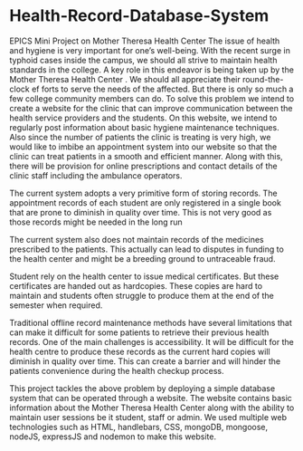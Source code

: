 # Health-Record-Database-System
EPICS Mini Project on Mother Theresa Health Center
The issue of health and hygiene is very important for one’s well-being. With the recent
surge in typhoid cases inside the campus, we should all strive to maintain health
standards in the college. A key role in this endeavor is being taken up by the Mother
Theresa Health Center . We should all appreciate their round-the-clock ef forts to serve
the needs of the affected. But there is only so much a few college community members
can do. To solve this problem we intend to create a website for the clinic that can
improve communication between the health service providers and the students. On this
website, we intend to regularly post information about basic hygiene maintenance
techniques. Also since the number of patients the clinic is treating is very high, we would like
to imbibe an appointment system into our website so that the clinic can treat patients in
a smooth and efficient manner. Along with this, there will be provision for online
prescriptions and contact details of the clinic staff including the ambulance operators.


The current system adopts a very primitive form of storing records. The appointment records of each student are only registered in a single book that are prone to diminish in quality over time. This is not very good as those records might be needed in the long run

The current system also does not maintain records of the medicines prescribed to the patients. This actually can lead to disputes in funding to the health center and might be a breeding ground to untraceable fraud.

Student rely on the health center to issue medical certificates. But these certificates are handed out as hardcopies. These copies are hard to maintain and students often struggle to produce them at the end of the semester when required.

Traditional offline record maintenance methods have several limitations that can make it difficult for some patients to retrieve their previous health records. One of the main challenges is accessibility. It will be difficult for the health centre to produce these records as the current hard copies will diminish in quality over time. This can create a barrier and will hinder the patients convenience during the health checkup process.

This project tackles the above problem by deploying a simple database system that can be operated through a website. The website contains basic information about the Mother Theresa Health Center along with the ability to maintain user sessions be it student, staff or admin. We used multiple web technologies such as HTML, handlebars, CSS, mongoDB, mongoose, nodeJS, expressJS and nodemon to make this website. 

